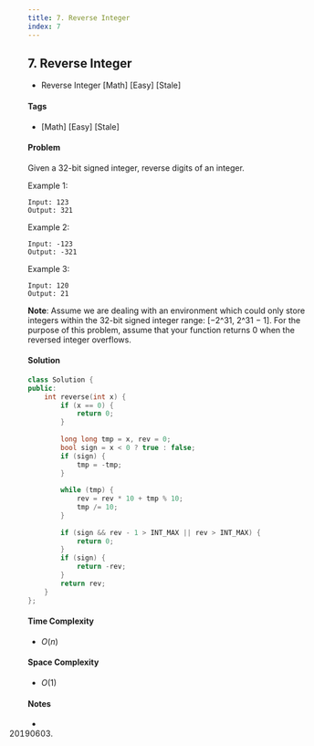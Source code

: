 ```yaml
---
title: 7. Reverse Integer
index: 7
---
```


## 7. Reverse Integer
- Reverse Integer [Math] [Easy] [Stale]

#### Tags
- [Math] [Easy] [Stale]

#### Problem
Given a 32-bit signed integer, reverse digits of an integer.

Example 1:

    Input: 123
    Output: 321

Example 2:

    Input: -123
    Output: -321

Example 3:

    Input: 120
    Output: 21

**Note**:
Assume we are dealing with an environment which could only store integers within the 32-bit signed integer range: [−2^31,  2^31 − 1]. For the purpose of this problem, assume that your function returns 0 when the reversed integer overflows.

#### Solution
``` C++
class Solution {
public:
    int reverse(int x) {
        if (x == 0) {
            return 0;
        }
        
        long long tmp = x, rev = 0;
        bool sign = x < 0 ? true : false;
        if (sign) {
            tmp = -tmp;
        }
        
        while (tmp) {
            rev = rev * 10 + tmp % 10;
            tmp /= 10;
        }
        
        if (sign && rev - 1 > INT_MAX || rev > INT_MAX) {
            return 0;
        }
        if (sign) {
            return -rev;
        }
        return rev;
    }
};
```

#### Time Complexity
- $O(n)$

#### Space Complexity
- $O(1)$

#### Notes
- 20190603.
